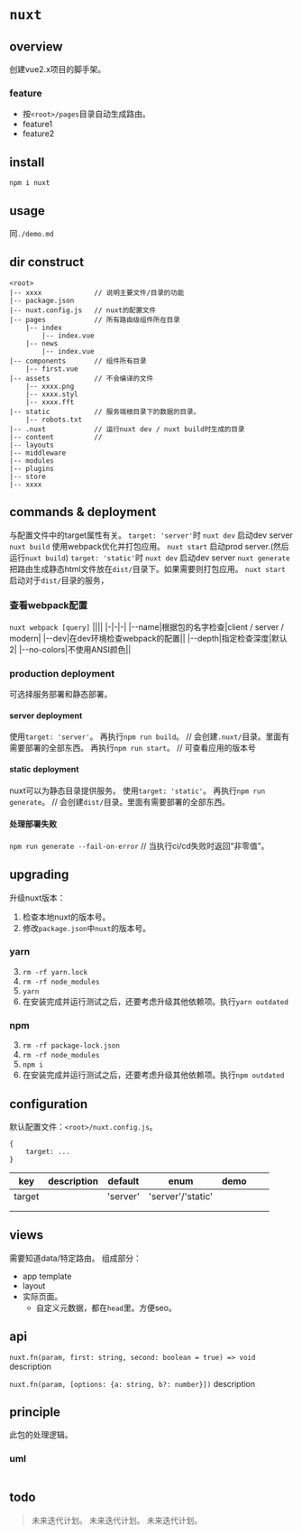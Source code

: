 # `nuxt`

## overview
创建vue2.x项目的脚手架。

### feature
- 按`<root>/pages`目录自动生成路由。
- feature1
- feature2

## install
`npm i nuxt`

## usage
同`./demo.md`


## dir construct
```
<root>
|-- xxxx             // 说明主要文件/目录的功能
|-- package.json
|-- nuxt.config.js   // nuxt的配置文件
|-- pages            // 所有路由级组件所在目录
    |-- index
        |-- index.vue
    |-- news
        |-- index.vue
|-- components       // 组件所有目录
    |-- first.vue
|-- assets           // 不会编译的文件
    |-- xxxx.png
    |-- xxxx.styl
    |-- xxxx.fft
|-- static           // 服务端根目录下的数据的目录。
    |-- robots.txt
|-- .nuxt            // 运行nuxt dev / nuxt build时生成的目录
|-- content          // 
|-- layouts
|-- middleware
|-- modules
|-- plugins
|-- store
|-- xxxx
```

## commands & deployment
与配置文件中的target属性有关。
`target: 'server'`时
`nuxt dev`   启动dev server
`nuxt build` 使用webpack优化并打包应用。
`nuxt start` 启动prod server.(然后运行`nuxt build`)
`target: 'static'`时
`nuxt dev`   启动dev server
`nuxt generate` 把路由生成静态html文件放在`dist/`目录下。如果需要则打包应用。
`nuxt start`    启动对于`dist/`目录的服务，

### 查看webpack配置
`nuxt webpack [query]`
||||
|-|-|-|
|--name|根据包的名字检查|client / server / modern|
|--dev|在dev环境检查webpack的配置||
|--depth|指定检查深度|默认2|
|--no-colors|不使用ANSI颜色||

### production deployment
可选择服务部署和静态部署。

#### server deployment
使用`target: 'server'`。
再执行`npm run build`。 // 会创建`.nuxt/`目录。里面有需要部署的全部东西。
再执行`npm run start`。 // 可查看应用的版本号

#### static deployment
nuxt可以为静态目录提供服务。
使用`target: 'static'`。
再执行`npm run generate`。 // 会创建`dist/`目录。里面有需要部署的全部东西。

#### 处理部署失败
`npm run generate --fail-on-error` // 当执行ci/cd失败时返回“非零值”。

## upgrading
升级nuxt版本：
1. 检查本地nuxt的版本号。
2. 修改`package.json`中`nuxt`的版本号。
### yarn
3. `rm -rf yarn.lock`
4. `rm -rf node_modules`
5. `yarn`
6. 在安装完成并运行测试之后，还要考虑升级其他依赖项。执行`yarn outdated`
### npm
3. `rm -rf package-lock.json`
4. `rm -rf node_modules`
5. `npm i`
6. 在安装完成并运行测试之后，还要考虑升级其他依赖项。执行`npm outdated`

## configuration
默认配置文件：`<root>/nuxt.config.js`。
```
{
    target: ...
}
```
|key|description|default|enum|demo|||
|-|-|-|-|-|-|-|
|target||'server'|'server'/'static'||||
||||||||
||||||||

## views
需要知道data/特定路由。
组成部分：
- app template
- layout
- 实际页面。
  - 自定义元数据，都在`head`里。方便seo。

## api
`nuxt.fn(param, first: string, second: boolean = true) => void`
description

`nuxt.fn(param, [options: {a: string, b?: number}])`
description

## principle
此包的处理逻辑。

### uml
```
```

## todo
> 未来迭代计划。
> 未来迭代计划。
> 未来迭代计划。
